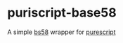 # puriscript-base58

A simple [bs58](https://github.com/cryptocoinjs/bs58) wrapper for
[purescript](https://github.com/purescript/purescript)
